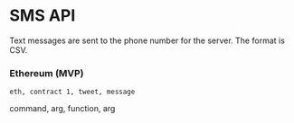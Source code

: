 # SMS API

Text messages are sent to the phone number for the server. The format is CSV.

### Ethereum (MVP)

`eth, contract 1, tweet, message`

command, arg, function, arg 
